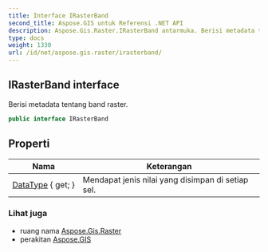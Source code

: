 ```yaml
---
title: Interface IRasterBand
second_title: Aspose.GIS untuk Referensi .NET API
description: Aspose.Gis.Raster.IRasterBand antarmuka. Berisi metadata tentang band raster.
type: docs
weight: 1330
url: /id/net/aspose.gis.raster/irasterband/
---
```

## IRasterBand interface

Berisi metadata tentang band raster.

```csharp
public interface IRasterBand
```

## Properti

| Nama | Keterangan |
| --- | --- |
| [DataType](../../aspose.gis.raster/irasterband/datatype/) { get; } | Mendapat jenis nilai yang disimpan di setiap sel. |

### Lihat juga

* ruang nama [Aspose.Gis.Raster](../../aspose.gis.raster/)
* perakitan [Aspose.GIS](../../)


